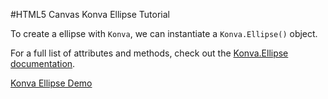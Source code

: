 
#HTML5 Canvas Konva Ellipse Tutorial

To create a ellipse with `Konva`, we can instantiate a `Konva.Ellipse()` object.

For a full list of attributes and methods, check out the [Konva.Ellipse documentation](http://konva.github.io/api/Konva.Ellipse.html).

<a class="jsbin-embed" href="http://jsbin.com/tewopi/1/embed?js,output">Konva Ellipse Demo</a><script src="http://static.jsbin.com/js/embed.js"></script>